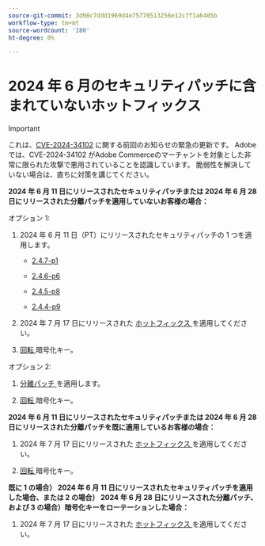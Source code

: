 ```yaml
---
source-git-commit: 3d98c7ddd1969d4e75770513256e12c7f1a6405b
workflow-type: tm+mt
source-wordcount: '180'
ht-degree: 0%

---
```

# 2024 年 6 月のセキュリティパッチに含まれていないホットフィックス

>[!IMPORTANT]
>
>これは、[CVE-2024-34102](https://nvd.nist.gov/vuln/detail/CVE-2024-34102) に関する前回のお知らせの緊急の更新です。 Adobeでは、CVE-2024-34102 がAdobe Commerceのマーチャントを対象とした非常に限られた攻撃で悪用されていることを認識しています。 脆弱性を解決していない場合は、直ちに対策を講じてください。

**2024 年 6 月 11 日にリリースされたセキュリティパッチまたは 2024 年 6 月 28 日にリリースされた分離パッチを適用していないお客様の場合：**

オプション 1:

1. 2024 年 6 月 11 日（PT）にリリースされたセキュリティパッチの 1 つを適用します。

   * [2.4.7-p1](https://experienceleague.adobe.com/en/docs/commerce-operations/release/notes/security-patches/2-4-7-patches#adobe-commerce-247-p1)

   * [2.4.6-p6](https://experienceleague.adobe.com/en/docs/commerce-operations/release/notes/security-patches/2-4-6-patches#adobe-commerce-246-p6)

   * [2.4.5-p8](https://experienceleague.adobe.com/en/docs/commerce-operations/release/notes/security-patches/2-4-5-patches#adobe-commerce-245-p8)

   * [2.4.4-p9](https://experienceleague.adobe.com/en/docs/commerce-operations/release/notes/security-patches/2-4-4-patches#adobe-commerce-244-p9)

1. 2024 年 7 月 17 日にリリースされた [ ホットフィックス ](https://experienceleague.adobe.com/en/docs/commerce-knowledge-base/kb/troubleshooting/known-issues-patches-attached/security-update-available-for-adobe-commerce-apsb24-40-revised-to-include-isolated-patch-for-cve-2024-34102) を適用してください。

1. [ 回転 ](https://experienceleague.adobe.com/en/docs/commerce-admin/systems/security/encryption-key) 暗号化キー。

オプション 2:

1. [ 分離パッチ ](https://experienceleague.adobe.com/en/docs/commerce-knowledge-base/kb/troubleshooting/known-issues-patches-attached/security-update-available-for-adobe-commerce-apsb24-40-revised-to-include-isolated-patch-for-cve-2024-34102) を適用します。

1. [ 回転 ](https://experienceleague.adobe.com/en/docs/commerce-admin/systems/security/encryption-key) 暗号化キー。

**2024 年 6 月 11 日にリリースされたセキュリティパッチまたは 2024 年 6 月 28 日にリリースされた分離パッチを既に適用しているお客様の場合：**

1. 2024 年 7 月 17 日にリリースされた [ ホットフィックス ](https://experienceleague.adobe.com/en/docs/commerce-knowledge-base/kb/troubleshooting/known-issues-patches-attached/security-update-available-for-adobe-commerce-apsb24-40-revised-to-include-isolated-patch-for-cve-2024-34102) を適用してください。

1. [ 回転 ](https://experienceleague.adobe.com/en/docs/commerce-admin/systems/security/encryption-key) 暗号化キー。

**既に 1 の場合） 2024 年 6 月 11 日にリリースされたセキュリティパッチを適用した場合、または 2 の場合） 2024 年 6 月 28 日にリリースされた分離パッチ、および 3 の場合）暗号化キーをローテーションした場合：**
 
1. 2024 年 7 月 17 日にリリースされた [ ホットフィックス ](https://experienceleague.adobe.com/en/docs/commerce-knowledge-base/kb/troubleshooting/known-issues-patches-attached/security-update-available-for-adobe-commerce-apsb24-40-revised-to-include-isolated-patch-for-cve-2024-34102) を適用してください。
